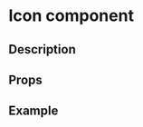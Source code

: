 <script setup>
import Icon from '~/icon/src/Icon.vue';

const iconPlaygroundCode = '<Icon icon="logos:vue"></Icon>';
const handleError = (e) => console.error(e);

</script>

# Icon component

## Description

<Description :of="Icon"></Description>

## Props

<Props :of="Icon"></Props>

## Example

<Playground 
  :code="iconPlaygroundCode"
  :components="{ Icon }">
</Playground>
